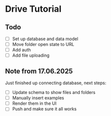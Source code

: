 # Drive Tutorial

## Todo

- [ ] Set up database and data model
- [ ] Move folder open state to URL
- [ ] Add auth
- [ ] Add file uploading

## Note from 17.06.2025

Just finished up connecting database, next steps:

- [ ] Update schema to show files and folders
- [ ] Manually insert examples
- [ ] Render them in the UI
- [ ] Push and make sure it all works
